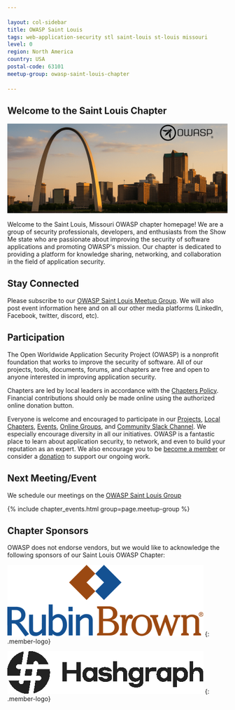 ```yaml
---

layout: col-sidebar
title: OWASP Saint Louis
tags: web-application-security stl saint-louis st-louis missouri
level: 0
region: North America
country: USA
postal-code: 63101
meetup-group: owasp-saint-louis-chapter

---
```


## Welcome to the Saint Louis Chapter

![OWASP STL](assets/images/st_louis_banner.png)

Welcome to the Saint Louis, Missouri OWASP chapter homepage! We are a group of security professionals, developers, and enthusiasts from the Show Me state who are passionate about improving the security of software applications and promoting OWASP's mission. Our chapter is dedicated to providing a platform for knowledge sharing, networking, and collaboration in the field of application security.

## Stay Connected

Please subscribe to our [OWASP Saint Louis Meetup Group](https://www.meetup.com/owasp-saint-louis-chapter/). We will also post event information here and on all our other media platforms (LinkedIn, Facebook, twitter, discord, etc).



## Participation
The Open Worldwide Application Security Project (OWASP) is a nonprofit foundation that works to improve the security of software. All of our projects, tools, documents, forums, and chapters are free and open to anyone interested in improving application security.

Chapters are led by local leaders in accordance with the [Chapters Policy](/www-policy/operational/chapters). Financial contributions should only be made online using the authorized online donation button.

Everyone is welcome and encouraged to participate in our [Projects](/projects/), [Local Chapters](/chapters/), [Events](/events/), [Online Groups](https://groups.google.com/a/owasp.com/), and [Community Slack Channel](https://owasp.slack.com/). We especially encourage diversity in all our initiatives. OWASP is a fantastic place to learn about application security, to network, and even to build your reputation as an expert. We also encourage you to be [become a member](/membership/) or consider a [donation](/donate/) to support our ongoing work.

## Next Meeting/Event

We schedule our meetings on the [OWASP Saint Louis Group](https://www.meetup.com/owasp-saint-louis-chapter/)

{% include chapter_events.html group=page.meetup-group %}

## Chapter Sponsors

OWASP does not endorse vendors, but we would like to acknowledge the following sponsors of our Saint Louis OWASP Chapter:

[![RubinBrown](/assets/images/RubinBrown_Logo.png)](https://www.rubinbrown.com/) {: .member-logo}

[![Hashgraph](/assets/images/hashgraph_logo_448.png)](https://www.hashgraph.com/) {: .member-logo}
